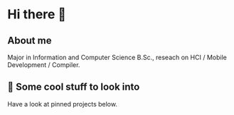 # Hi there 👋

## About me
 
Major in Information and Computer Science B.Sc., reseach on HCI / Mobile Development / Compiler.

## 🏁 Some cool stuff to look into

Have a look at pinned projects below.
